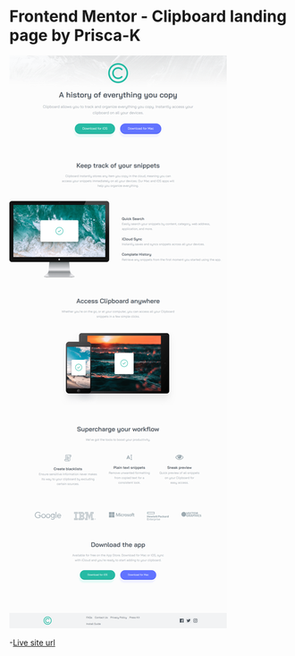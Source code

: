 # Frontend Mentor - Clipboard landing page by Prisca-K

![My screenshot](/images/my_screenshot.png)


-[Live site url](https://priscaezeh-clipboard-fem.vercel.app/)
